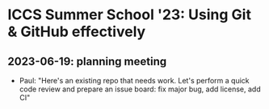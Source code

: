 # ICCS Summer School '23: Using Git & GitHub effectively
## 2023-06-19: planning meeting
  * Paul: "Here's an existing repo that needs work. Let's perform a quick code
    review and prepare an issue board: fix major bug, add license, add CI"
